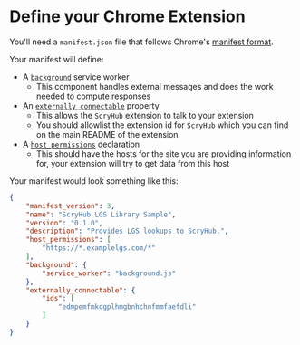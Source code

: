 # Define your Chrome Extension

You'll need a `manifest.json` file that follows Chrome's [manifest format](https://developer.chrome.com/docs/extensions/reference/manifest).

Your manifest will define:

* A [`background`](https://developer.chrome.com/docs/extensions/reference/manifest/background) service worker
  * This component handles external messages and does the work needed to compute responses
* An [`externally_connectable`](https://developer.chrome.com/docs/extensions/reference/manifest/externally-connectable) property
  * This allows the `ScryHub` extension to talk to your extension
  * You should allowlist the extension id for `ScryHub` which you can find on the main README of the extension
* A [`host_permissions`](https://developer.chrome.com/docs/extensions/develop/concepts/declare-permissions) declaration
  * This should have the hosts for the site you are providing information for, your extension will try to get data from this host

Your manifest would look something like this:

```json
{
    "manifest_version": 3,
    "name": "ScryHub LGS Library Sample",
    "version": "0.1.0",
    "description": "Provides LGS lookups to ScryHub.",
    "host_permissions": [
        "https://*.examplelgs.com/*"
    ],
    "background": {
        "service_worker": "background.js"
    },
    "externally_connectable": {
        "ids": [
            "edmpemfmkcgplhmgbnhchnfmmfaefdli"
        ]
    }
}
```